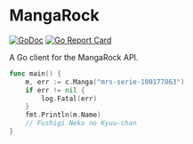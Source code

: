 # MangaRock

[![GoDoc](https://godoc.org/github.com/bakerolls/mangarock?status.svg)](https://godoc.org/github.com/bakerolls/mangarock)
[![Go Report Card](https://goreportcard.com/badge/github.com/bakerolls/mangarock)](https://goreportcard.com/report/github.com/bakerolls/mangarock)

A Go client for the MangaRock API.

```go
func main() {
	m, err := c.Manga("mrs-serie-100177863")
	if err != nil {
		log.Fatal(err)
	}
	fmt.Println(m.Name)
	// Fushigi Neko no Kyuu-chan
}
```
